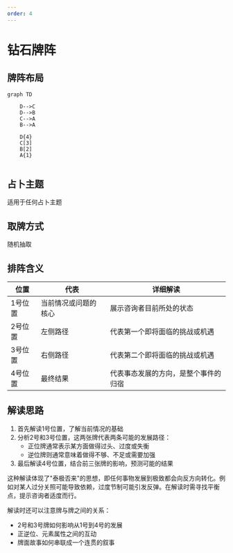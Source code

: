 ```yaml
---
order: 4
---
```


# 钻石牌阵

## 牌阵布局

```mermaid
graph TD
    
    D-->C
    D-->B
    C-->A
    B-->A

    D{4}
    C[3]
    B[2]
    A{1}
    
```

## 占卜主题
适用于任何占卜主题

## 取牌方式
随机抽取


## 排阵含义

| 位置    | 代表                 | 详细解读                             |
| ------- | -------------------- | ------------------------------------ |
| 1号位置 | 当前情况或问题的核心 | 展示咨询者目前所处的状态             |
| 2号位置 | 左侧路径             | 代表第一个即将面临的挑战或机遇       |
| 3号位置 | 右侧路径             | 代表第二个即将面临的挑战或机遇       |
| 4号位置 | 最终结果             | 代表事态发展的方向，是整个事件的归宿 |

## 解读思路

1. 首先解读1号位置，了解当前情况的基础
2. 分析2号和3号位置，这两张牌代表两条可能的发展路径：
   - 正位牌通常表示某方面做得过头、过度或失衡
   - 逆位牌则通常意味着做得不够、不足或需要加强
3. 最后解读4号位置，结合前三张牌的影响，预测可能的结果

这种解读体现了"泰极否来"的思想，即任何事物发展到极致都会向反方向转化。例如对某人过分关照可能导致依赖，过度节制可能引发反弹。在解读时需寻找平衡点，提示咨询者适度而行。

解读时还可以注意牌与牌之间的关系：
- 2号和3号牌如何影响从1号到4号的发展
- 正逆位、元素属性之间的互动
- 牌面故事如何串联成一个连贯的叙事